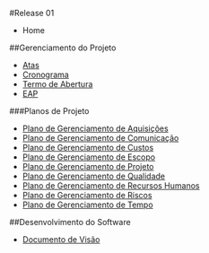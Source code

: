 #Release 01

* Home

##Gerenciamento do Projeto
* [Atas](https://github.com/fga-gpp-mds/2016.2-Time05/wiki/Atas)
* [Cronograma](https://github.com/fga-gpp-mds/2016.2-Time05/wiki/Cronograma)
* [Termo de Abertura](https://github.com/fga-gpp-mds/2016.2-Time05/wiki/Termo-de-Abertura)
* [EAP](https://github.com/fga-gpp-mds/2016.2-Time05/wiki/EAP)

###Planos de Projeto
* [Plano de Gerenciamento de Aquisições]()
* [Plano de Gerenciamento de Comunicação]()
* [Plano de Gerenciamento de Custos]()
* [Plano de Gerenciamento de Escopo]()
* [Plano de Gerenciamento de Projeto]()
* [Plano de Gerenciamento de Qualidade]()
* [Plano de Gerenciamento de Recursos Humanos]()
* [Plano de Gerenciamento de Riscos]()
* [Plano de Gerenciamento de Tempo]()

##Desenvolvimento do Software
* [Documento de Visão](https://github.com/fga-gpp-mds/2016.2-Time05/wiki/Documento-de-Visão)